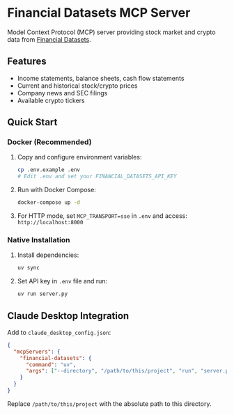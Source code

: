 # Financial Datasets MCP Server

Model Context Protocol (MCP) server providing stock market and crypto data from [Financial Datasets](https://www.financialdatasets.ai/).

## Features

- Income statements, balance sheets, cash flow statements
- Current and historical stock/crypto prices
- Company news and SEC filings
- Available crypto tickers

## Quick Start

### Docker (Recommended)

1. Copy and configure environment variables:
   ```bash
   cp .env.example .env
   # Edit .env and set your FINANCIAL_DATASETS_API_KEY
   ```

2. Run with Docker Compose:
   ```bash
   docker-compose up -d
   ```

3. For HTTP mode, set `MCP_TRANSPORT=sse` in `.env` and access: `http://localhost:8000`

### Native Installation

1. Install dependencies:
   ```bash
   uv sync
   ```

2. Set API key in `.env` file and run:
   ```bash
   uv run server.py
   ```

## Claude Desktop Integration

Add to `claude_desktop_config.json`:

```json
{
  "mcpServers": {
    "financial-datasets": {
      "command": "uv",
      "args": ["--directory", "/path/to/this/project", "run", "server.py"]
    }
  }
}
```

Replace `/path/to/this/project` with the absolute path to this directory.
